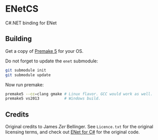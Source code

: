 # ENetCS
C#.NET binding for ENet

## Building
Get a copy of [Premake 5](http://premake.bitbucket.org/download.html#v5) for your OS.

Do not forget to update the `enet` submodule:

```sh
git submodule init
git submodule update
```

Now run premake:
```sh
premake5 --cc=clang gmake # Linux flavor. GCC would work as well.
premake5 vs2013           # Windows build.
```


## Credits
Original credits to James *Zer* Bellinger. See `Licence.txt` for the original licensing terms,
and check out [ENet for C#](http://www.zer7.com/software/enetcs) for the original code.
